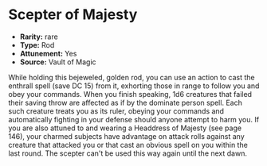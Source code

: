 
# Scepter of Majesty

* **Rarity:** rare
* **Type:** Rod
* **Attunement:** Yes
* **Source:** Vault of Magic


While holding this bejeweled, golden rod, you can use an action to cast the enthrall spell (save DC 15) from it, exhorting those in range to follow you and obey your commands. When you finish speaking, 1d6 creatures that failed their saving throw are affected as if by the dominate person spell. Each such creature treats you as its ruler, obeying your commands and automatically fighting in your defense should anyone attempt to harm you. If you are also attuned to and wearing a Headdress of Majesty (see page 146), your charmed subjects have advantage on attack rolls against any creature that attacked you or that cast an obvious spell on you within the last round. The scepter can't be used this way again until the next dawn.
